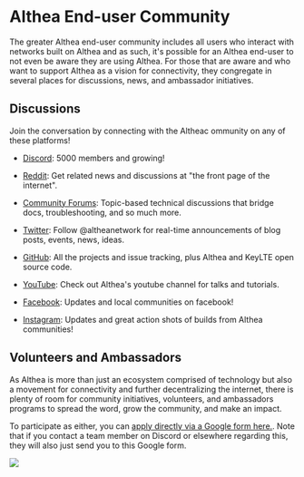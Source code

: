 # Althea End-user Community

The greater Althea end-user community includes all users who interact with networks built on Althea and as such, it's possible for an Althea end-user to not even be aware they are using Althea.
For those that are aware and who want to support Althea as a vision for connectivity, they congregate in several places for discussions, news, and ambassador initiatives. 

## Discussions

Join the conversation by connecting with the Altheac ommunity on any of these platforms!

* [Discord](https://discord.gg/hHx7HxcycF): 5000 members and growing!
* [Reddit](https://reddit.com/r/altheamesh): Get related news and discussions at "the front page of the internet".
* [Community Forums](https://forum.altheamesh.com): Topic-based technical discussions that bridge docs, troubleshooting, and so much more.

* [Twitter](https://twitter.com/altheanetwork): Follow @altheanetwork for real-time announcements of blog posts, events, news, ideas.
* [GitHub](https://github.com/althea-net): All the projects and issue tracking, plus Althea and KeyLTE open source code.
* [YouTube](https://www.youtube.com/channel/UC9B6l5k2NF2Gu_aCRBhe9Gw): Check out Althea's youtube channel for talks and tutorials.
* [Facebook](http://facebook.com/altheanetwork): Updates and local communities on facebook! 
* [Instagram](http://instagram.com/altheanet/): Updates and great action shots of builds from Althea communities!

## Volunteers and Ambassadors

As Althea is more than just an ecosystem comprised of technology but also a movement for connectivity and further decentralizing the internet, there is plenty of room for community initiatives, volunteers, and ambassadors programs to spread the word, grow the community, and make an impact.

To participate as either, you can [apply directly via a Google form here.](https://docs.google.com/forms/d/e/1FAIpQLScv5ssqfQtftfLTM6vf-zUjTLr_gfNyNed3HgQYPnl8lwwAow/viewform?usp=sf_link). Note that if you contact a team member on Discord or elsewhere regarding this, they will also just send you to this Google form.



[<img src="https://img.shields.io/badge/Edit%20this%20page%20on-Github-lightgrey?style=flat-square">](https://github.com/althea-net/communities/blob/main/README.md)
